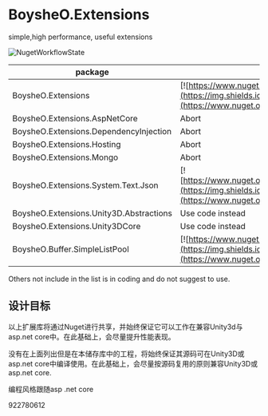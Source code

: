 # BoysheO.Extensions

simple,high performance, useful extensions

![NugetWorkflowState](https://github.com/BoysheO/BoysheO.Extensions/workflows/nuget/badge.svg)

|package|status|
|--|--|
|BoysheO.Extensions|[![https://www.nuget.org/packages/BoysheO.Extensions](https://img.shields.io/nuget/v/BoysheO.Extensions.svg)](https://www.nuget.org/packages/BoysheO.Extensions)|
|BoysheO.Extensions.AspNetCore|Abort|
|BoysheO.Extensions.DependencyInjection|Abort|
|BoysheO.Extensions.Hosting|Abort|
|BoysheO.Extensions.Mongo|Abort|
|BoysheO.Extensions.System.Text.Json|[![https://www.nuget.org/packages/BoysheO.Extensions.System.Text.Json](https://img.shields.io/nuget/v/BoysheO.Extensions.System.Text.Json.svg)](https://www.nuget.org/packages/BoysheO.Extensions.System.Text.Json)|
|BoysheO.Extensions.Unity3D.Abstractions|Use code instead|
|BoysheO.Extensions.Unity3DCore|Use code instead|
|BoysheO.Buffer.SimpleListPool|[![https://www.nuget.org/packages/BoysheO.Buffer.SimpleListPool](https://img.shields.io/nuget/v/BoysheO.Buffer.SimpleListPool.svg)](https://www.nuget.org/packages/BoysheO.Buffer.SimpleListPool)

Others not include in the list is in coding and do not suggest to use.

## 设计目标

以上扩展库将通过Nuget进行共享，并始终保证它可以工作在兼容Unity3d与asp.net core中。在此基础上，会尽量提升性能表现。

没有在上面列出但是在本储存库中的工程，将始终保证其源码可在Unity3D或asp.net core中编译使用。在此基础上，会尽量按源码复用的原则兼容Unity3D或asp.net core.

编程风格跟随asp .net core

922780612
